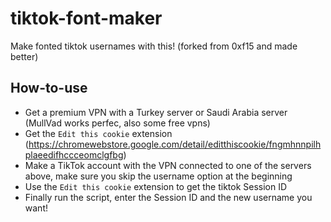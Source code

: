# tiktok-font-maker
Make fonted tiktok usernames with this! (forked from 0xf15 and made better)

## How-to-use
- Get a premium VPN with a Turkey server or Saudi Arabia server (MullVad works perfec, also some free vpns)
- Get the `Edit this cookie` extension (https://chromewebstore.google.com/detail/editthiscookie/fngmhnnpilhplaeedifhccceomclgfbg)
- Make a TikTok account with the VPN connected to one of the servers above, make sure you skip the username option at the beginning
- Use the `Edit this cookie` extension to get the tiktok Session ID
- Finally run the script, enter the Session ID and the new username you want!
